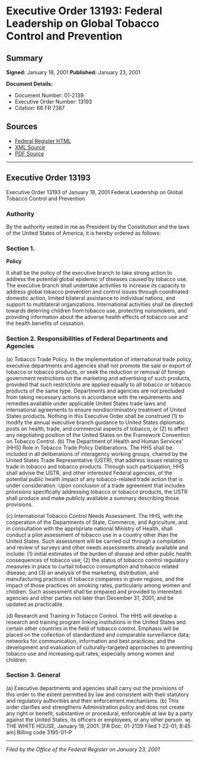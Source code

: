 # Executive Order 13193: Federal Leadership on Global Tobacco Control and Prevention

## Summary

**Signed:** January 18, 2001
**Published:** January 23, 2001

**Document Details:**
- Document Number: 01-2139
- Executive Order Number: 13193
- Citation: 66 FR 7387

## Sources
- [Federal Register HTML](https://www.federalregister.gov/documents/2001/01/23/01-2139/federal-leadership-on-global-tobacco-control-and-prevention)
- [XML Source](https://www.federalregister.gov/documents/full_text/xml/2001/01/23/01-2139.xml)
- [PDF Source](https://www.govinfo.gov/content/pkg/FR-2001-01-23/pdf/01-2139.pdf)

---

## Executive Order 13193

Executive Order 13193 of January 18, 2001
Federal Leadership on Global Tobacco Control and Prevention
### Authority

By the authority vested in me as President by the Constitution and the laws of the United States of America, it is hereby ordered as follows:
### Section 1.

**Policy**

It shall be the policy of the executive branch to take strong action to address the potential global epidemic of diseases caused by tobacco use. The executive branch shall undertake activities to increase its capacity to address global tobacco prevention and control issues through coordinated domestic action, limited bilateral assistance to individual nations, and support to multilateral organizations. International activities shall be directed towards deterring children from tobacco use, protecting nonsmokers, and providing information about the adverse health effects of tobacco use and the health benefits of cessation.

### Section 2. Responsibilities of Federal Departments and Agencies

(a) Tobacco Trade Policy. In the implementation of international trade policy, executive departments and agencies shall not promote the sale or export of tobacco or tobacco products, or seek the reduction or removal of foreign government restrictions on the marketing and advertising of such products, provided that such restrictions are applied equally to all tobacco or tobacco products of the same type. Departments and agencies are not precluded from taking necessary actions in accordance with the requirements and remedies available under applicable United States trade laws and international agreements to ensure nondiscriminatory treatment of United States products. Nothing in this Executive Order shall be construed (1) to modify the annual executive branch guidance to United States diplomatic posts on health, trade, and commercial aspects of tobacco, or (2) to affect any negotiating position of the United States on the Framework Convention on Tobacco Control.
(b) The Department of Health and Human Services' (HHS) Role in Tobacco Trade Policy Deliberations. The HHS shall be included in all deliberations of interagency working groups, chaired by the United States Trade Representative (USTR), that address issues relating to trade in tobacco and tobacco products. Through such participation, HHS shall advise the USTR, and other interested Federal agencies, of the potential public health impact of any tobacco-related trade action that is under consideration. Upon conclusion of a trade agreement that includes provisions specifically addressing tobacco or tobacco products, the USTR shall produce and make publicly available a summary describing those provisions.

(c) International Tobacco Control Needs Assessment. The HHS, with the cooperation of the Departments of State, Commerce, and Agriculture, and in consultation with the appropriate national Ministry of Health, shall conduct a pilot assessment of tobacco use in a country other than the United States. Such assessment will be carried out through a compilation and review of surveys and other needs assessments already available and include:
    (1) initial estimates of the burden of disease and other public health consequences of tobacco use;
    (2) the status of tobacco control regulatory measures in place to curtail tobacco consumption and tobacco related disease; and
    (3) an analysis of the marketing, distribution, and manufacturing practices of tobacco companies in given regions, and the impact of those practices 
on smoking rates, particularly among women and children. Such assessment shall be prepared and provided to interested agencies and other parties not later than December 31, 2001, and be updated as practicable.

(d) Research and Training in Tobacco Control. The HHS will develop a research and training program linking institutions in the United States and certain other countries in the field of tobacco control. Emphasis will be placed on the collection of standardized and comparable surveillance data; networks for communication, information and best practices; and the development and evaluation of culturally-targeted approaches to preventing tobacco use and increasing quit rates, especially among women and children.
### Section 3. General

(a) Executive departments and agencies shall carry out the provisions of this order to the extent permitted by law and consistent with their statutory and regulatory authorities and their enforcement mechanisms.
(b) This order clarifies and strengthens Administration policy and does not create any right or benefit, substantive or procedural, enforceable at law by a party against the United States, its officers or employees, or any other person.
wj
THE WHITE HOUSE,
January 18, 2001.
[FR Doc. 01-2139
Filed 1-22-01; 8:45 am]
Billing code 3195-01-P

---

*Filed by the Office of the Federal Register on January 23, 2001*
